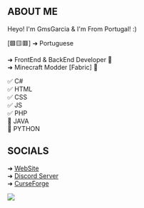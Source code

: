 ## ABOUT ME
Heyo! I'm GmsGarcia & I'm From Portugal! :)  

[🟩🟨🟥] ➜ Portuguese

➜ FrontEnd & BackEnd Developer 🌉  
➜ Minecraft Modder [Fabric] 🌄

✅ C#   
✅ HTML    
✅ CSS  
✅ JS  
✅ PHP  
📖 JAVA  
📖 PYTHON  

## SOCIALS
➜ [WebSite](https://gmsgarcia.ga)  
➜ [Discord Server](https://discord.gg/VSgTpTGZ8A)  
➜ [CurseForge](https://authors.curseforge.com/members/gmsg4rci4)  


![](https://komarev.com/ghpvc/?username=GmsGarcia&style=flat-square&color=blue)

